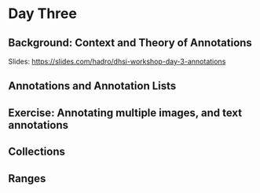 # Day Three

## Background: Context and Theory of Annotations
Slides: https://slides.com/hadro/dhsi-workshop-day-3-annotations

## Annotations and Annotation Lists

## Exercise: Annotating multiple images, and text annotations

## Collections

## Ranges
